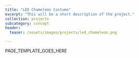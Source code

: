 ```yaml
---
title: "LED Chameleon Costume"
excerpt: "This will be a short description of the project."
collection: projects
subcategory: concept
header: 
  teaser: /assets/images/projects/led_chameleon.png

---
```


PAGE_TEMPLATE_GOES_HERE
